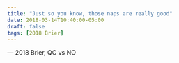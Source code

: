 ```yaml
---
title: "Just so you know, those naps are really good"
date: 2018-03-14T10:40:00-05:00
draft: false
tags: [2018 Brier]
---
```

— 2018 Brier, QC vs NO
<!--more--> 

